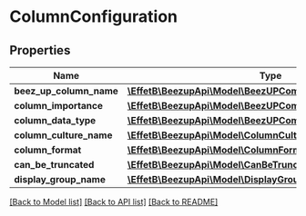 # ColumnConfiguration

## Properties
Name | Type | Description | Notes
------------ | ------------- | ------------- | -------------
**beez_up_column_name** | [**\EffetB\BeezupApi\Model\BeezUPCommonBeezUPColumnName**](BeezUPCommonBeezUPColumnName.md) |  | [optional] 
**column_importance** | [**\EffetB\BeezupApi\Model\BeezUPCommonColumnImportance**](BeezUPCommonColumnImportance.md) |  | 
**column_data_type** | [**\EffetB\BeezupApi\Model\BeezUPCommonColumnDataType**](BeezUPCommonColumnDataType.md) |  | 
**column_culture_name** | [**\EffetB\BeezupApi\Model\ColumnCultureName**](ColumnCultureName.md) |  | [optional] 
**column_format** | [**\EffetB\BeezupApi\Model\ColumnFormat**](ColumnFormat.md) |  | [optional] 
**can_be_truncated** | [**\EffetB\BeezupApi\Model\CanBeTruncated**](CanBeTruncated.md) |  | [optional] 
**display_group_name** | [**\EffetB\BeezupApi\Model\DisplayGroupName**](DisplayGroupName.md) |  | [optional] 

[[Back to Model list]](../README.md#documentation-for-models) [[Back to API list]](../README.md#documentation-for-api-endpoints) [[Back to README]](../README.md)


